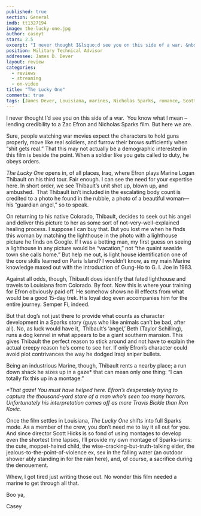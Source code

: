 ```yaml
---
published: true
section: General
imdb: tt1327194
image: the-lucky-one.jpg
author: caseyt
stars: 2.5
excerpt: "I never thought I&lsquo;d see you on this side of a war. &nbsp;You know what I mean &ndash; lending credibility to a Zac Efron and Nicholas Sparks film. But here we are."
position: Military Technical Advisor
addressee: James D. Dever
layout: review
categories:
  - reviews
  - streaming
  - on-video
title: "The Lucky One"
comments: true
tags: [James Dever, Louisiana, marines, Nicholas Sparks, romance, Scott Hicks, The Lucky One, Uncategorized, Zac Efron]
---
```

<p>I never thought I&lsquo;d see you on this side of a war. &nbsp;You know what I mean &ndash; lending credibility to a Zac Efron and Nicholas Sparks film. But here we are.</p>
<p>Sure, people watching war movies expect the characters to hold guns properly, move like real soldiers, and furrow their brows sufficiently when &ldquo;shit gets real.&rdquo; That this may not actually be a demographic interested in this film is beside the point. When a soldier like you gets called to duty, he obeys orders.</p>
<p><em>The Lucky One</em> opens in, of all places, Iraq, where Efron plays Marine Logan Thibault on his third tour. Fair enough. I can see the need for your expertise here. In short order, we see Thibault&rsquo;s unit shot up, blown up, and ambushed.&nbsp; That Thibault isn&rsquo;t included in the escalating body count is credited to a photo he found in the rubble, a photo of a beautiful woman&mdash;his &ldquo;guardian angel,&rdquo; so to speak.</p>
<p>On returning to his native Colorado, Thibault, decides to seek out his angel and deliver this picture to her as some sort of not-very-well-explained healing process. I suppose I can buy that. But you lost me when he finds this woman by matching the lighthouse in the photo with a lighthouse picture he finds on Google. If I was a betting man, my first guess on seeing a lighthouse in any picture would be &ldquo;vacation,&rdquo; not &ldquo;the quaint seaside town she calls home.&rdquo; But help me out, is light house identification one of the core skills learned on Paris Island? I wouldn&rsquo;t know, as my main Marine knowledge maxed out with the introduction of Gung-Ho to G. I. Joe in 1983.</p>
<p>Against all odds, though, Thibault does identify that fated lighthouse and travels to Louisiana from Colorado. By foot. Now this is where your training for Efron obviously paid off. He somehow shows no ill effects from what would be a good 15-day trek. His loyal dog even accompanies him for the entire journey. Semper Fi, indeed.</p>
<p>But that dog&rsquo;s not just there to provide what counts as character development in a Sparks story (guys who like animals can&rsquo;t be bad, after all). No, as luck would have it, &nbsp;Thibault&rsquo;s &lsquo;angel,&rsquo; Beth (Taylor Schilling), runs a dog kennel in what appears to be a giant southern mansion. This gives Thibault the perfect reason to stick around and not have to explain the actual creepy reason he&rsquo;s come to see her. If only Efron&rsquo;s character could avoid plot contrivances the way he dodged Iraqi sniper bullets.</p>
<p>Being an industrious Marine, though, Thibault rents a nearby place; a run down shack he sizes up in a gaze* that can mean only one thing: &ldquo;I can totally fix this up in a montage.&rdquo;</p>
<p><em>*That gaze! You must have helped here. Efron&rsquo;s desperately trying to capture the thousand-yard stare of a man who&rsquo;s seen too many horrors. Unfortunately his interpretation comes off as more Travis Bickle than Ron Kovic.</em></p>
<p>Once the film settles in Louisiana, <em>The Lucky One</em> shifts into full Sparks mode. As a member of the crew, you don&rsquo;t need me to lay it all out for you. And since director Scott Hicks is so fond of using montages to develop even the shortest time lapses, I&rsquo;ll provide my own montage of Sparks-isms: the cute, moppet-haired child, the wise-cracking-but-truth-talking elder, the jealous-to-the-point-of-violence ex, sex in the falling water (an outdoor shower ably standing in for the rain here), and, of course, a sacrifice during the denouement.</p>
<p>Whew, I got tired just writing those out. No wonder this film needed a marine to get through all that.</p>
<p>Boo ya,</p>
<p>Casey</p>
